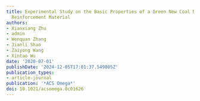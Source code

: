 ```yaml
---
title: Experimental Study on the Basic Properties of a Green New Coal Mine Grouting
  Reinforcement Material
authors:
- Xianxiang Zhu
- admin
- Wenquan Zhang
- Jianli Shao
- Zaiyong Wang
- Xintao Wu
date: '2020-07-01'
publishDate: '2024-12-05T17:01:37.549805Z'
publication_types:
- article-journal
publication: '*ACS Omega*'
doi: 10.1021/acsomega.0c01626
---
```

